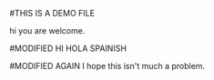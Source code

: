 #THIS IS A DEMO FILE

hi you are welcome.

#MODIFIED
HI HOLA SPAINISH

#MODIFIED AGAIN
I hope this isn't much  a problem.
